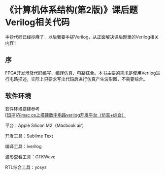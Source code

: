 # 《计算机体系结构(第2版)》课后题Verilog相关代码
手抄代码已经抄麻了，以后我要手搓Verilog，从正面解决课后题里的Verilog相关内容！

## 序
FPGA开发涉及代码编写、编译仿真、电路综合。本书主要的需求是使用Verilog进行电路描述，实际上只要求写出代码后进行仿真产生波形图，不需要综合。

## 软件环境
软件环境搭建参考[\[知乎\]在mac os上搭建数字电路verilog开发平台（仿真+综合）](https://zhuanlan.zhihu.com/p/291571592)

平台：Apple Silicon M2（Macbook air）

开发工具：Sublime Text

编译工具：iverilog

波形查看工具：GTKWave

RTL综合工具：yosys